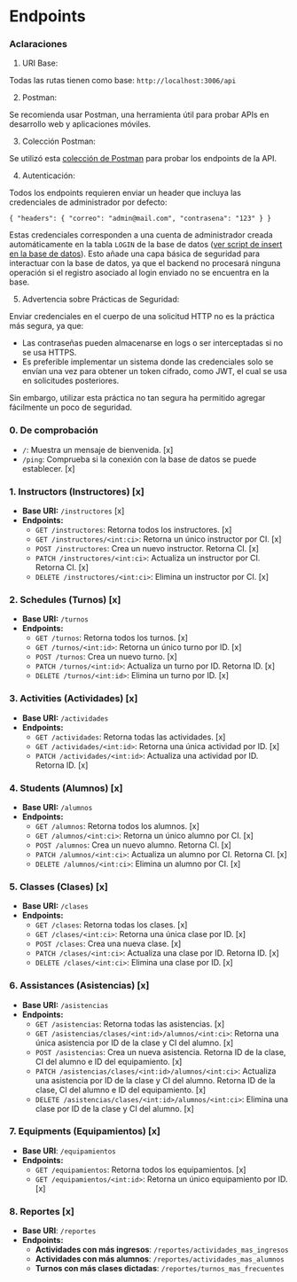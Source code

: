 # Endpoints

### Aclaraciones

1. URI Base:

Todas las rutas tienen como base: `http://localhost:3006/api`

2. Postman:

Se recomienda usar Postman, una herramienta útil para probar APIs en desarrollo web y aplicaciones móviles.

3. Colección Postman:

Se utilizó esta [colección de Postman](./Obligatorio.json) para probar los endpoints de la API.

4. Autenticación:

Todos los endpoints requieren enviar un header que incluya las credenciales de administrador por defecto:

`
{
    "headers": {
        "correo": "admin@mail.com",
        "contrasena": "123"
    }
}
`

Estas credenciales corresponden a una cuenta de administrador creada automáticamente en la tabla `LOGIN` de la base de datos ([ver script de insert en la base de datos](../scripts/2_insert-master-data.sql)).
Esto añade una capa básica de seguridad para interactuar con la base de datos, ya que el backend no procesará ninguna operación si el registro asociado al login enviado no se encuentra en la base.

5. Advertencia sobre Prácticas de Seguridad:

Enviar credenciales en el cuerpo de una solicitud HTTP no es la práctica más segura, ya que:

- Las contraseñas pueden almacenarse en logs o ser interceptadas si no se usa HTTPS.
- Es preferible implementar un sistema donde las credenciales solo se envían una vez para obtener un token cifrado, como JWT, el cual se usa en solicitudes posteriores.

Sin embargo, utilizar esta práctica no tan segura ha permitido agregar fácilmente un poco de seguridad.

### 0. **De comprobación**

- `/`: Muestra un mensaje de bienvenida. [x]
- `/ping`: Comprueba si la conexión con la base de datos se puede establecer. [x]

### 1. **Instructors (Instructores)** [x]

- **Base URI:** `/instructores` [x]
- **Endpoints:**
  - `GET /instructores`: Retorna todos los instructores. [x]
  - `GET /instructores/<int:ci>`: Retorna un único instructor por CI. [x]
  - `POST /instructores`: Crea un nuevo instructor. Retorna CI. [x]
  - `PATCH /instructores/<int:ci>`: Actualiza un instructor por CI. Retorna CI. [x]
  - `DELETE /instructores/<int:ci>`: Elimina un instructor por CI. [x]

### 2. **Schedules (Turnos)** [x]

- **Base URI:** `/turnos`
- **Endpoints:**
  - `GET /turnos`: Retorna todos los turnos. [x]
  - `GET /turnos/<int:id>`: Retorna un único turno por ID. [x]
  - `POST /turnos`: Crea un nuevo turno. [x]
  - `PATCH /turnos/<int:id>`: Actualiza un turno por ID. Retorna ID. [x]
  - `DELETE /turnos/<int:id>`: Elimina un turno por ID. [x]

### 3. **Activities (Actividades)** [x]

- **Base URI:** `/actividades`
- **Endpoints:**
  - `GET /actividades`: Retorna todas las actividades. [x]
  - `GET /actividades/<int:id>`: Retorna una única actividad por ID. [x]
  - `PATCH /actividades/<int:id>`: Actualiza una actividad por ID. Retorna ID. [x]

### 4. **Students (Alumnos)** [x]

- **Base URI:** `/alumnos`
- **Endpoints:**
  - `GET /alumnos`: Retorna todos los alumnos. [x]
  - `GET /alumnos/<int:ci>`: Retorna un único alumno por CI. [x]
  - `POST /alumnos`: Crea un nuevo alumno. Retorna CI. [x]
  - `PATCH /alumnos/<int:ci>`: Actualiza un alumno por CI. Retorna CI. [x]
  - `DELETE /alumnos/<int:ci>`: Elimina un alumno por CI. [x]

### 5. **Classes (Clases)** [x]

- **Base URI:** `/clases`
- **Endpoints:**
  - `GET /clases`: Retorna todas los clases. [x]
  - `GET /clases/<int:ci>`: Retorna una única clase por ID. [x]
  - `POST /clases`: Crea una nueva clase. [x]
  - `PATCH /clases/<int:ci>`: Actualiza una clase por ID. Retorna ID. [x]
  - `DELETE /clases/<int:ci>`: Elimina una clase por ID. [x]

### 6. **Assistances (Asistencias)** [x]

- **Base URI:** `/asistencias`
- **Endpoints:**
  - `GET /asistencias`: Retorna todas las asistencias. [x]
  - `GET /asistencias/clases/<int:id>/alumnos/<int:ci>`: Retorna una única asistencia por ID de la clase y CI del alumno. [x]
  - `POST /asistencias`: Crea un nueva asistencia. Retorna ID de la clase, CI del alumno e ID del equipamiento. [x]
  - `PATCH /asistencias/clases/<int:id>/alumnos/<int:ci>`: Actualiza una asistencia por ID de la clase y CI del alumno. Retorna ID de la clase, CI del alumno e ID del equipamiento. [x]
  - `DELETE /asistencias/clases/<int:id>/alumnos/<int:ci>`: Elimina una clase por ID de la clase y CI del alumno. [x]

### 7. **Equipments (Equipamientos)** [x]

- **Base URI**: `/equipamientos`
- **Endpoints:**
  - `GET /equipamientos`: Retorna todos los equipamientos. [x]
  - `GET /equipamientos/<int:id>`: Retorna un único equipamiento por ID. [x]

### 8. **Reportes** [x]

- **Base URI**: `/reportes`
- **Endpoints:**
  - **Actividades con más ingresos**: `/reportes/actividades_mas_ingresos`
  - **Actividades con más alumnos**: `/reportes/actividades_mas_alumnos`
  - **Turnos con más clases dictadas**: `/reportes/turnos_mas_frecuentes`